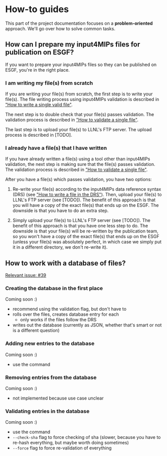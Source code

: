 # How-to guides

This part of the project documentation
focuses on a **problem-oriented** approach.
We'll go over how to solve common tasks.

## How can I prepare my input4MIPs files for publication on ESGF?

If you want to prepare your input4MIPs files so they can be published on ESGF,
you're in the right place.

### I am writing my file(s) from scratch

If you are writing your file(s) from scratch,
the first step is to write your file(s).
The file writing process using input4MIPs validation is described in
["How to write a single valid file"](how-to-write-a-single-valid-file).

The next step is to double check that your file(s) passes validation.
The validation process is described in
["How to validate a single file"](how-to-validate-a-single-file).

The last step is to upload your file(s) to LLNL's FTP server.
The upload process is described in
[TODO].

### I already have a file(s) that I have written

If you have already written a file(s)
using a tool other than input4MIPs validation,
the next step is making sure that the file(s) passes validation.
The validation process is described in
["How to validate a single file"](how-to-validate-a-single-file).

After you have a file(s) which passes validation, you have two options:

1. Re-write your file(s) according to the input4MIPs data reference syntax (DRS)
   (see
    ["How to write a file in the DRS"](how-to-write-a-single-file-in-the-drs)).
   Then, upload your file(s) to LLNL's FTP server
   (see [TODO]).
   The benefit of this approach is that you will have a copy of the exact file(s)
   that ends up on the ESGF.
   The downside is that you have to do an extra step.

1. Simply upload your file(s) to LLNL's FTP server
   (see [TODO]).
   The benefit of this approach is that you have one less step to do.
   The downside is that your file(s) will be re-written by the publication team,
   so you won't have a copy of the exact file(s) that ends up on the ESGF
   (unless your file(s) was absolutely perfect, in which case we simply
    put it in a different directory, we don't re-write it).

## How to work with a database of files?

[Relevant issue: #39](https://github.com/climate-resource/input4mips_validation/issues/39)

### Creating the database in the first place

Coming soon :)

- recommend using the validation flag, but don't have to
- rolls over the files, creates database entry for each
    - only works if the files follow the DRS
- writes out the database
  (currently as JSON, whether that's smart or not is a different question)

### Adding new entries to the database

Coming soon :)

- use the command

### Removing entries from the database

Coming soon :)

- not implemented because use case unclear

### Validating entries in the database

Coming soon :)

- use the command
- `--check-sha` flag to force checking of sha
  (slower, because you have to re-hash everything,
  but maybe worth doing sometimes)
- `--force` flag to force re-validation of everything
